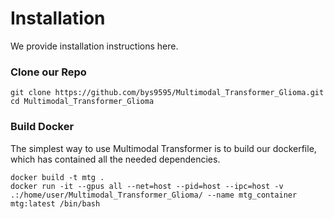# Installation
We provide installation instructions here.

### Clone our Repo
```
git clone https://github.com/bys9595/Multimodal_Transformer_Glioma.git
cd Multimodal_Transformer_Glioma
```


### Build Docker
The simplest way to use Multimodal Transformer is to build our dockerfile, which has contained all the needed dependencies. 

```
docker build -t mtg .
docker run -it --gpus all --net=host --pid=host --ipc=host -v .:/home/user/Multimodal_Transformer_Glioma/ --name mtg_container mtg:latest /bin/bash
```


